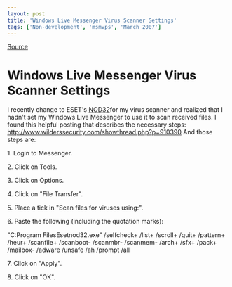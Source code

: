 ```yaml
---
layout: post
title: 'Windows Live Messenger Virus Scanner Settings'
tags: ['Non-development', 'msmvps', 'March 2007']
---
```

[Source](http://blogs.msmvps.com/peterritchie/2007/03/22/windows-live-messenger-virus-scanner-settings/ "Permalink to Windows Live Messenger Virus Scanner Settings")

# Windows Live Messenger Virus Scanner Settings

I recently change to ESET's [NOD32][1]for my virus scanner and realized that I hadn't set my Windows Live Messenger to use it to scan received files. I found this helpful posting that describes the necessary steps: <http://www.wilderssecurity.com/showthread.php?p=910390> And those steps are:

1\. Login to Messenger.

2\. Click on Tools.

3\. Click on Options.

4\. Click on "File Transfer".

5\. Place a tick in "Scan files for viruses using:".

6\. Paste the following (including the quotation marks):

"C:Program FilesEsetnod32.exe" /selfcheck+ /list+ /scroll+ /quit+ /pattern+ /heur+ /scanfile+ /scanboot- /scanmbr- /scanmem- /arch+ /sfx+ /pack+ /mailbox- /adware /unsafe /ah /prompt /all

7\. Click on "Apply".

8\. Click on "OK".

[1]: http://www.eset.com/products/index.php


